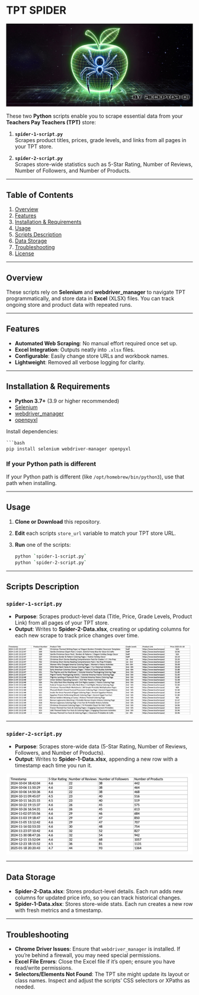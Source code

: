 # TPT SPIDER

![alt text](<TPT-spider-Cover IMAGE.jpg>)

These two **Python** scripts enable you to scrape essential data from your **Teachers Pay Teachers (TPT)** store:

1. **`spider-1-script.py`**  
   Scrapes product titles, prices, grade levels, and links from all pages in your TPT store.

2. **`spider-2-script.py`**  
   Scrapes store-wide statistics such as 5-Star Rating, Number of Reviews, Number of Followers, and Number of Products.

---

## Table of Contents
1. [Overview](#overview)  
2. [Features](#features)  
3. [Installation & Requirements](#installation--requirements)  
4. [Usage](#usage)  
5. [Scripts Description](#scripts-description)  
6. [Data Storage](#data-storage)  
7. [Troubleshooting](#troubleshooting)  
8. [License](#license)  

---

## Overview
These scripts rely on **Selenium** and **webdriver_manager** to navigate TPT programmatically, and store data in **Excel** (XLSX) files. You can track ongoing store and product data with repeated runs.

---

## Features
- **Automated Web Scraping**: No manual effort required once set up.  
- **Excel Integration**: Outputs neatly into `.xlsx` files.  
- **Configurable**: Easily change store URLs and workbook names.  
- **Lightweight**: Removed all verbose logging for clarity.

---

## Installation & Requirements

- **Python 3.7+** (3.9 or higher recommended)  
- [Selenium](https://pypi.org/project/selenium/)  
- [webdriver_manager](https://pypi.org/project/webdriver-manager/)  
- [openpyxl](https://pypi.org/project/openpyxl/)

Install dependencies:

    ```bash
    pip install selenium webdriver-manager openpyxl




### If your Python path is different

If your Python path is different (like `/opt/homebrew/bin/python3`), use that path when installing.

---

## Usage

1. **Clone or Download** this repository.
2. **Edit** each scripts `store_url` variable to match your TPT store URL.
3. **Run** one of the scripts:

    ```bash
   python `spider-1-script.py`
   python `spider-2-script.py`

--- 

## Scripts Description

### `spider-1-script.py`
- **Purpose**: Scrapes product-level data (Title, Price, Grade Levels, Product Link) from all pages of your TPT store.  
- **Output**: Writes to **Spider-2-Data.xlsx**, creating or updating columns for each new scrape to track price changes over time.

![alt text](Spider-1-Output.png)

---

### `spider-2-script.py`
- **Purpose**: Scrapes store-wide data (5-Star Rating, Number of Reviews, Followers, and Number of Products).  
- **Output**: Writes to **Spider-1-Data.xlsx**, appending a new row with a timestamp each time you run it.

![alt text](Spider-2-Output.png)

---

## Data Storage

- **Spider-2-Data.xlsx**: Stores product-level details. Each run adds new columns for updated price info, so you can track historical changes.  
- **Spider-1-Data.xlsx**: Stores store-wide stats. Each run creates a new row with fresh metrics and a timestamp.

---

## Troubleshooting

- **Chrome Driver Issues**: Ensure that `webdriver_manager` is installed. If you’re behind a firewall, you may need special permissions.  
- **Excel File Errors**: Close the Excel file if it’s open; ensure you have read/write permissions.  
- **Selectors/Elements Not Found**: The TPT site might update its layout or class names. Inspect and adjust the scripts’ CSS selectors or XPaths as needed.
